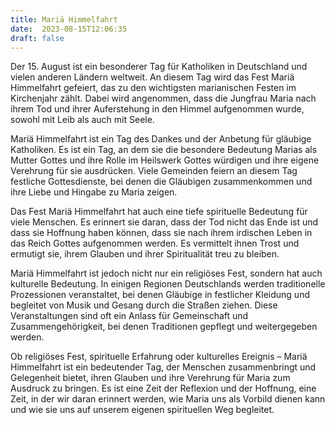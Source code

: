 ```yaml
---
title: Mariä Himmelfahrt
date:  2023-08-15T12:06:35
draft: false
---
```


Der 15. August ist ein besonderer Tag für Katholiken in Deutschland und vielen anderen Ländern weltweit. An diesem Tag wird das Fest Mariä Himmelfahrt gefeiert, das zu den wichtigsten marianischen Festen im Kirchenjahr zählt. Dabei wird angenommen, dass die Jungfrau Maria nach ihrem Tod und ihrer Auferstehung in den Himmel aufgenommen wurde, sowohl mit Leib als auch mit Seele. 

Mariä Himmelfahrt ist ein Tag des Dankes und der Anbetung für gläubige Katholiken. Es ist ein Tag, an dem sie die besondere Bedeutung Marias als Mutter Gottes und ihre Rolle im Heilswerk Gottes würdigen und ihre eigene Verehrung für sie ausdrücken. Viele Gemeinden feiern an diesem Tag festliche Gottesdienste, bei denen die Gläubigen zusammenkommen und ihre Liebe und Hingabe zu Maria zeigen.

Das Fest Mariä Himmelfahrt hat auch eine tiefe spirituelle Bedeutung für viele Menschen. Es erinnert sie daran, dass der Tod nicht das Ende ist und dass sie Hoffnung haben können, dass sie nach ihrem irdischen Leben in das Reich Gottes aufgenommen werden. Es vermittelt ihnen Trost und ermutigt sie, ihrem Glauben und ihrer Spiritualität treu zu bleiben.

Mariä Himmelfahrt ist jedoch nicht nur ein religiöses Fest, sondern hat auch kulturelle Bedeutung. In einigen Regionen Deutschlands werden traditionelle Prozessionen veranstaltet, bei denen Gläubige in festlicher Kleidung und begleitet von Musik und Gesang durch die Straßen ziehen. Diese Veranstaltungen sind oft ein Anlass für Gemeinschaft und Zusammengehörigkeit, bei denen Traditionen gepflegt und weitergegeben werden.

Ob religiöses Fest, spirituelle Erfahrung oder kulturelles Ereignis – Mariä Himmelfahrt ist ein bedeutender Tag, der Menschen zusammenbringt und Gelegenheit bietet, ihren Glauben und ihre Verehrung für Maria zum Ausdruck zu bringen. Es ist eine Zeit der Reflexion und der Hoffnung, eine Zeit, in der wir daran erinnert werden, wie Maria uns als Vorbild dienen kann und wie sie uns auf unserem eigenen spirituellen Weg begleitet.